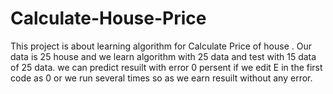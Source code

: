 # Calculate-House-Price

This project is about learning algorithm for Calculate Price of house .
Our data is 25 house and we learn algorithm with 25 data and test with 15 data of 25 data.
we can predict resuilt with error 0 persent if we edit E in the first code as 0 or we run several times so as we earn resuilt without any error.
